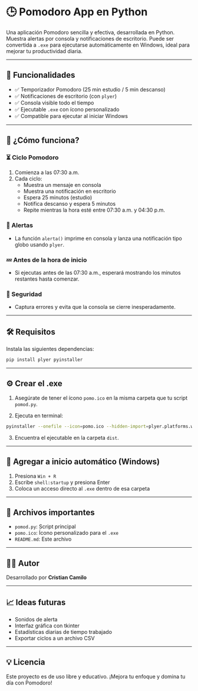 
# 🕒 Pomodoro App en Python

Una aplicación Pomodoro sencilla y efectiva, desarrollada en Python. Muestra alertas por consola y notificaciones de escritorio. Puede ser convertida a `.exe` para ejecutarse automáticamente en Windows, ideal para mejorar tu productividad diaria.

---

## 🚀 Funcionalidades

- ✅ Temporizador Pomodoro (25 min estudio / 5 min descanso)
- ✅ Notificaciones de escritorio (con `plyer`)
- ✅ Consola visible todo el tiempo
- ✅ Ejecutable `.exe` con ícono personalizado
- ✅ Compatible para ejecutar al iniciar Windows

---

## 🧠 ¿Cómo funciona?

### ⏳ Ciclo Pomodoro
1. Comienza a las 07:30 a.m.
2. Cada ciclo:
   - Muestra un mensaje en consola
   - Muestra una notificación en escritorio
   - Espera 25 minutos (estudio)
   - Notifica descanso y espera 5 minutos
   - Repite mientras la hora esté entre 07:30 a.m. y 04:30 p.m.

### 🔔 Alertas
- La función `alerta()` imprime en consola y lanza una notificación tipo globo usando `plyer`.

### 💤 Antes de la hora de inicio
- Si ejecutas antes de las 07:30 a.m., esperará mostrando los minutos restantes hasta comenzar.

### 🧯 Seguridad
- Captura errores y evita que la consola se cierre inesperadamente.

---

## 🛠 Requisitos

Instala las siguientes dependencias:

```bash
pip install plyer pyinstaller
```

---

## ⚙️ Crear el .exe

1. Asegúrate de tener el ícono `pomo.ico` en la misma carpeta que tu script `pomod.py`.

2. Ejecuta en terminal:

```bash
pyinstaller --onefile --icon=pomo.ico --hidden-import=plyer.platforms.win.notification pomod.py
```

3. Encuentra el ejecutable en la carpeta `dist`.

---

## 🪪 Agregar a inicio automático (Windows)

1. Presiona `Win + R`
2. Escribe `shell:startup` y presiona Enter
3. Coloca un acceso directo al `.exe` dentro de esa carpeta

---

## 🧾 Archivos importantes

- `pomod.py`: Script principal
- `pomo.ico`: Ícono personalizado para el `.exe`
- `README.md`: Este archivo

---

## 🧑‍💻 Autor

Desarrollado por **Cristian Camilo**  


---

## 📈 Ideas futuras

- Sonidos de alerta
- Interfaz gráfica con tkinter
- Estadísticas diarias de tiempo trabajado
- Exportar ciclos a un archivo CSV

---

## 💡 Licencia

Este proyecto es de uso libre y educativo. ¡Mejora tu enfoque y domina tu día con Pomodoro!
